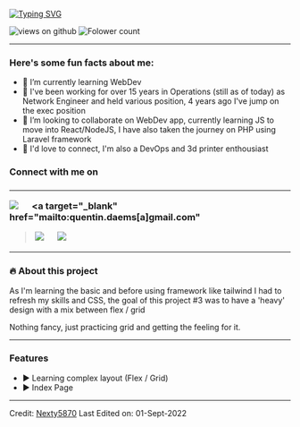 [![Typing SVG](https://readme-typing-svg.herokuapp.com?font=Architects+Daughter&color=7AF79A&size=30&lines=Hey!+It's+Nexty!;I'm+Learning+Web+Dev...;I'm+also+a+DevOps+Enthousiast)](https://git.io/typing-svg)

<img src="https://komarev.com/ghpvc/?username=nexty5870&label=Views&color=brightgreen&style=flat-square" alt="views on github" /> <img src ="https://img.shields.io/github/followers/nexty5870" alt="Folower count">

---

<h3> Here's some fun facts about me: </h3>

- 🔭 I’m currently learning WebDev
- 🌱 I've been working for over 15 years in Operations (still as of today) as Network Engineer and held various position, 4 years ago I've jump on the exec position
- 👯 I’m looking to collaborate on WebDev app, currently learning JS to move into React/NodeJS, I have also taken the journey on PHP using Laravel framework
- 💬 I'd love to connect, I'm also a DevOps and 3d printer enthousiast

<p><h3>Connect with me on<h3>

---

<a target="_blank" href="https://www.linkedin.com/in/quentin-daems/"><img src="https://img.shields.io/badge/-LinkedIn-0077B5?style=for-the-badge&logo=Linkedin&logoColor=white"></img></a>
&emsp;
<a target="\_blank" href="mailto:quentin.daems[a]gmail.com"

> <img src="https://img.shields.io/badge/-Gmail-D14836?style=for-the-badge&logo=Gmail&logoColor=white"></img></a>
> &emsp;
> <a target="_blank" href="https://twitter.com/ShvzFR"><img src="https://img.shields.io/badge/-Twitter-1DA1F2?style=for-the-badge&logo=Twitter&logoColor=white"></img></a>

---

### 🔥 About this project

As I'm learning the basic and before using framework like tailwind I had to refresh my skills and CSS, the goal of this project #3 was to have a 'heavy' design with a mix between flex / grid

Nothing fancy, just practicing grid and getting the feeling for it.

---

### Features

- ▶︎ Learning complex layout (Flex / Grid)
- ▶︎ Index Page

---

Credit: [Nexty5870](https://github.com/nexty5870)
Last Edited on: 01-Sept-2022
